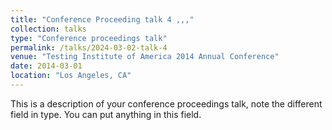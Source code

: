 ```yaml
---
title: "Conference Proceeding talk 4 ,,,"
collection: talks
type: "Conference proceedings talk"
permalink: /talks/2024-03-02-talk-4
venue: "Testing Institute of America 2014 Annual Conference"
date: 2014-03-01
location: "Los Angeles, CA"
---
```


This is a description of your conference proceedings talk, note the different field in type. You can put anything in this field.
